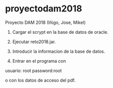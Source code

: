 # proyectodam2018
Proyecto DAM 2018 (Iñigo, Jose, Mikel)

1. Cargar el scrypt en la base de datos de oracle.

2. Ejecutar reto2018.jar.

3. Introducir la informacion de la base de datos.

4. Entrar en el programa con 

  usuario: root
  password:root
  
  o con los datos de acceso del pdf.
  
  

